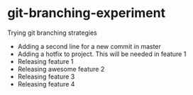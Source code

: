 # git-branching-experiment
Trying git branching strategies

  - Adding a second line for a new commit in master
  - Adding a hotfix to project. This will be needed in feature 1
  - Releasing feature 1
  - Releasing awesome feature 2
  - Releasing feature 3
  - Releasing feature 4
